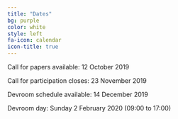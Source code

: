 ```yaml
---
title: "Dates"
bg: purple
color: white
style: left
fa-icon: calendar
icon-title: true
---
```


Call for papers available: 12 October 2019

Call for participation closes: 23 November 2019

Devroom schedule available: 14 December 2019

Devroom day: Sunday 2 February 2020 (09:00 to 17:00)
